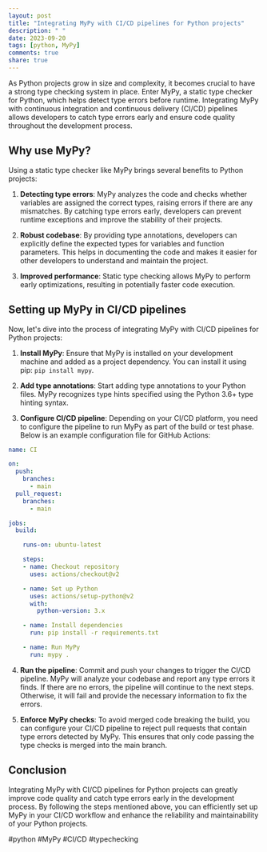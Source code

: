 ```yaml
---
layout: post
title: "Integrating MyPy with CI/CD pipelines for Python projects"
description: " "
date: 2023-09-20
tags: [python, MyPy]
comments: true
share: true
---
```


As Python projects grow in size and complexity, it becomes crucial to have a strong type checking system in place. Enter MyPy, a static type checker for Python, which helps detect type errors before runtime. Integrating MyPy with continuous integration and continuous delivery (CI/CD) pipelines allows developers to catch type errors early and ensure code quality throughout the development process.

## Why use MyPy?

Using a static type checker like MyPy brings several benefits to Python projects:

1. **Detecting type errors**: MyPy analyzes the code and checks whether variables are assigned the correct types, raising errors if there are any mismatches. By catching type errors early, developers can prevent runtime exceptions and improve the stability of their projects.

2. **Robust codebase**: By providing type annotations, developers can explicitly define the expected types for variables and function parameters. This helps in documenting the code and makes it easier for other developers to understand and maintain the project.

3. **Improved performance**: Static type checking allows MyPy to perform early optimizations, resulting in potentially faster code execution.

## Setting up MyPy in CI/CD pipelines

Now, let's dive into the process of integrating MyPy with CI/CD pipelines for Python projects:

1. **Install MyPy**: Ensure that MyPy is installed on your development machine and added as a project dependency. You can install it using pip: `pip install mypy`.

2. **Add type annotations**: Start adding type annotations to your Python files. MyPy recognizes type hints specified using the Python 3.6+ type hinting syntax.

3. **Configure CI/CD pipeline**: Depending on your CI/CD platform, you need to configure the pipeline to run MyPy as part of the build or test phase. Below is an example configuration file for GitHub Actions:

```yaml
name: CI

on:
  push:
    branches:
      - main
  pull_request:
    branches:
      - main

jobs:
  build:

    runs-on: ubuntu-latest

    steps:
    - name: Checkout repository
      uses: actions/checkout@v2

    - name: Set up Python
      uses: actions/setup-python@v2
      with:
        python-version: 3.x

    - name: Install dependencies
      run: pip install -r requirements.txt

    - name: Run MyPy
      run: mypy .
```

4. **Run the pipeline**: Commit and push your changes to trigger the CI/CD pipeline. MyPy will analyze your codebase and report any type errors it finds. If there are no errors, the pipeline will continue to the next steps. Otherwise, it will fail and provide the necessary information to fix the errors.

5. **Enforce MyPy checks**: To avoid merged code breaking the build, you can configure your CI/CD pipeline to reject pull requests that contain type errors detected by MyPy. This ensures that only code passing the type checks is merged into the main branch.

## Conclusion

Integrating MyPy with CI/CD pipelines for Python projects can greatly improve code quality and catch type errors early in the development process. By following the steps mentioned above, you can efficiently set up MyPy in your CI/CD workflow and enhance the reliability and maintainability of your Python projects.

#python #MyPy #CI/CD #typechecking